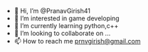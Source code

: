 - 👋 Hi, I’m @PranavGirish41
- 👀 I’m interested in game developing
- 🌱 I’m currently learning python,c++
- 💞️ I’m looking to collaborate on ...
- 📫 How to reach me prnvgirish@gmail.com

<!---
PranavGirish41/PranavGirish41 is a ✨ special ✨ repository because its `README.md` (this file) appears on your GitHub profile.
You can click the Preview link to take a look at your changes.
--->
